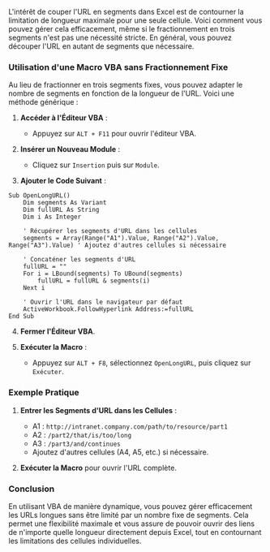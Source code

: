 L'intérêt de couper l'URL en segments dans Excel est de contourner la limitation de longueur maximale pour une seule cellule. Voici comment vous pouvez gérer cela efficacement, même si le fractionnement en trois segments n'est pas une nécessité stricte. En général, vous pouvez découper l'URL en autant de segments que nécessaire.

### Utilisation d'une Macro VBA sans Fractionnement Fixe

Au lieu de fractionner en trois segments fixes, vous pouvez adapter le nombre de segments en fonction de la longueur de l'URL. Voici une méthode générique :

1. **Accéder à l'Éditeur VBA** :
   - Appuyez sur `ALT + F11` pour ouvrir l'éditeur VBA.

2. **Insérer un Nouveau Module** :
   - Cliquez sur `Insertion` puis sur `Module`.

3. **Ajouter le Code Suivant** :

```vba
Sub OpenLongURL()
    Dim segments As Variant
    Dim fullURL As String
    Dim i As Integer

    ' Récupérer les segments d'URL dans les cellules
    segments = Array(Range("A1").Value, Range("A2").Value, Range("A3").Value) ' Ajoutez d'autres cellules si nécessaire

    ' Concaténer les segments d'URL
    fullURL = ""
    For i = LBound(segments) To UBound(segments)
        fullURL = fullURL & segments(i)
    Next i

    ' Ouvrir l'URL dans le navigateur par défaut
    ActiveWorkbook.FollowHyperlink Address:=fullURL
End Sub
```

4. **Fermer l'Éditeur VBA**.

5. **Exécuter la Macro** :
   - Appuyez sur `ALT + F8`, sélectionnez `OpenLongURL`, puis cliquez sur `Exécuter`.

### Exemple Pratique

1. **Entrer les Segments d'URL dans les Cellules** :
   - A1 : `http://intranet.company.com/path/to/resource/part1`
   - A2 : `/part2/that/is/too/long`
   - A3 : `/part3/and/continues`
   - Ajoutez d'autres cellules (A4, A5, etc.) si nécessaire.

2. **Exécuter la Macro** pour ouvrir l'URL complète.

### Conclusion

En utilisant VBA de manière dynamique, vous pouvez gérer efficacement les URLs longues sans être limité par un nombre fixe de segments. Cela permet une flexibilité maximale et vous assure de pouvoir ouvrir des liens de n'importe quelle longueur directement depuis Excel, tout en contournant les limitations des cellules individuelles.